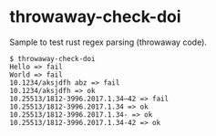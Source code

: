 # throwaway-check-doi
Sample to test rust regex parsing (throwaway code).

```shell
$ throwaway-check-doi
Hello => fail
World => fail
10.1234/aksjdfh abz => fail
10.1234/aksjdfh => ok
10.25513/1812-3996.2017.1.34–42 => fail
10.25513/1812-3996.2017.1.34 => ok
10.25513/1812-3996.2017.1.34- => ok
10.25513/1812-3996.2017.1.34-42 => ok
```
